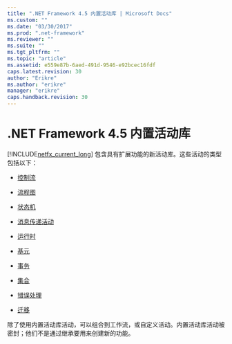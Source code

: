 ```yaml
---
title: ".NET Framework 4.5 内置活动库 | Microsoft Docs"
ms.custom: ""
ms.date: "03/30/2017"
ms.prod: ".net-framework"
ms.reviewer: ""
ms.suite: ""
ms.tgt_pltfrm: ""
ms.topic: "article"
ms.assetid: e559e87b-6aed-491d-9546-e92bcec16fdf
caps.latest.revision: 30
author: "Erikre"
ms.author: "erikre"
manager: "erikre"
caps.handback.revision: 30
---
```

# .NET Framework 4.5 内置活动库
[!INCLUDE[netfx_current_long](../../../includes/netfx-current-long-md.md)] 包含具有扩展功能的新活动库。这些活动的类型包括以下：  
  
-   [控制流](../../../docs/framework/windows-workflow-foundation//control-flow-activities-in-wf.md)  
  
-   [流程图](../../../docs/framework/windows-workflow-foundation//flowchart-activities-in-wf.md)  
  
-   [状态机](../../../docs/framework/windows-workflow-foundation//state-machine-activities-in-wf.md)  
  
-   [消息传递活动](../../../docs/framework/wcf/feature-details/messaging-activities.md)  
  
-   [运行时](../../../docs/framework/windows-workflow-foundation//runtime-activities-in-wf.md)  
  
-   [基元](../../../docs/framework/windows-workflow-foundation//primitives-activities-in-wf.md)  
  
-   [事务](../../../docs/framework/windows-workflow-foundation//transaction-activities-in-wf.md)  
  
-   [集合](../../../docs/framework/windows-workflow-foundation//collection-activities-in-wf.md)  
  
-   [错误处理](../../../docs/framework/windows-workflow-foundation//error-handling-activities-in-wf.md)  
  
-   [迁移](../../../docs/framework/windows-workflow-foundation//migration-activity-in-wf.md)  
  
 除了使用内置活动库活动，可以组合到工作流，或自定义活动。内置活动库活动被密封；他们不是通过继承要用来创建新的功能。